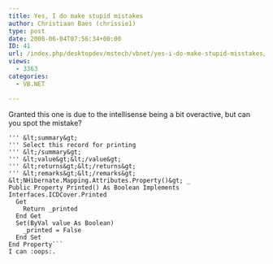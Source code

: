 ```yaml
---
title: Yes, I do make stupid mistakes
author: Christiaan Baes (chrissie1)
type: post
date: 2008-06-04T07:56:34+00:00
ID: 41
url: /index.php/desktopdev/mstech/vbnet/yes-i-do-make-stupid-misstakes/
views:
  - 3363
categories:
  - VB.NET

---
```

Granted this one is due to the intellisense being a bit overactive, but can you spot the mistake?

```vbnet
''' &lt;summary&gt;
''' Select this record for printing
''' &lt;/summary&gt;
''' &lt;value&gt;&lt;/value&gt;
''' &lt;returns&gt;&lt;/returns&gt;
''' &lt;remarks&gt;&lt;/remarks&gt;
&lt;NHibernate.Mapping.Attributes.Property()&gt; _
Public Property Printed() As Boolean Implements Interfaces.ICDCover.Printed
  Get
    Return _printed
  End Get
  Set(ByVal value As Boolean)
    _printed = False
  End Set
End Property```
I can :oops:.